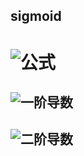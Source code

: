 sigmoid
-------

# ![公式](https://github.com/junjianhong/learning/blob/master/resource/img/sigmoid.jpg)

## ![一阶导数](https://github.com/junjianhong/learning/blob/master/resource/img/sigmod_1.jpg) 

## ![二阶导数](https://github.com/junjianhong/learning/blob/master/resource/img/sidmoid_2.jpg)
